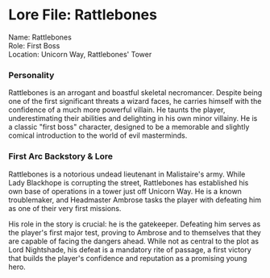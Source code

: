 # **Lore File: Rattlebones**

Name: Rattlebones  
Role: First Boss  
Location: Unicorn Way, Rattlebones' Tower

### **Personality**

Rattlebones is an arrogant and boastful skeletal necromancer. Despite being one of the first significant threats a wizard faces, he carries himself with the confidence of a much more powerful villain. He taunts the player, underestimating their abilities and delighting in his own minor villainy. He is a classic "first boss" character, designed to be a memorable and slightly comical introduction to the world of evil masterminds.

### **First Arc Backstory & Lore**

Rattlebones is a notorious undead lieutenant in Malistaire's army. While Lady Blackhope is corrupting the street, Rattlebones has established his own base of operations in a tower just off Unicorn Way. He is a known troublemaker, and Headmaster Ambrose tasks the player with defeating him as one of their very first missions.

His role in the story is crucial: he is the gatekeeper. Defeating him serves as the player's first major test, proving to Ambrose and to themselves that they are capable of facing the dangers ahead. While not as central to the plot as Lord Nightshade, his defeat is a mandatory rite of passage, a first victory that builds the player's confidence and reputation as a promising young hero.